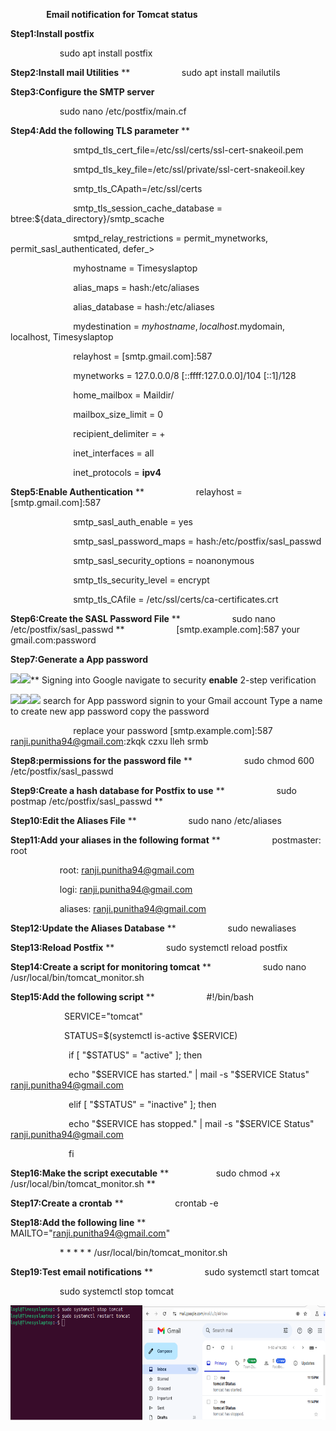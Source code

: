﻿`        `**Email notification for Tomcat status**

**Step1:Install postfix**

`           `sudo apt install postfix

**Step2:Install mail Utilities** 
**
`           `sudo apt install mailutils

**Step3:Configure the SMTP server**

`           `sudo nano /etc/postfix/main.cf



**Step4:Add the following TLS parameter**
**


`              `smtpd\_tls\_cert\_file=/etc/ssl/certs/ssl-cert-snakeoil.pem

`              `smtpd\_tls\_key\_file=/etc/ssl/private/ssl-cert-snakeoil.key

`              `smtp\_tls\_CApath=/etc/ssl/certs

`              `smtp\_tls\_session\_cache\_database = btree:${data\_directory}/smtp\_scache

`              `smtpd\_relay\_restrictions = permit\_mynetworks, permit\_sasl\_authenticated, defer\_>

`              `myhostname = Timesyslaptop

`              `alias\_maps = hash:/etc/aliases

`              `alias\_database = hash:/etc/aliases

`              `mydestination = $myhostname, localhost.$mydomain, localhost, Timesyslaptop

`              `relayhost = [smtp.gmail.com]:587

`              `mynetworks = 127.0.0.0/8 [::ffff:127.0.0.0]/104 [::1]/128

`              `home\_mailbox = Maildir/

`              `mailbox\_size\_limit = 0

`              `recipient\_delimiter = +

`              `inet\_interfaces = all

`              `inet\_protocols = **ipv4**

**Step5:Enable Authentication**
**
   `           `relayhost = [smtp.gmail.com]:587

`              `smtp\_sasl\_auth\_enable = yes

`              `smtp\_sasl\_password\_maps = hash:/etc/postfix/sasl\_passwd

`              `smtp\_sasl\_security\_options = noanonymous

`              `smtp\_tls\_security\_level = encrypt

`              `smtp\_tls\_CAfile = /etc/ssl/certs/ca-certificates.crt 

**Step6:Create the SASL Password File**
**
`           `sudo nano /etc/postfix/sasl\_passwd
**
`           `[smtp.example.com]:587    your gmail.com:password

**Step7:Generate a App password**

![](Aspose.Words.f80e4f19-48e7-46d3-8d01-f3e3c228cda0.001.png)![](Aspose.Words.f80e4f19-48e7-46d3-8d01-f3e3c228cda0.002.png)**           Signing into Google                 navigate to security                         **enable** 2-step verification  

![](Aspose.Words.f80e4f19-48e7-46d3-8d01-f3e3c228cda0.003.png)![](Aspose.Words.f80e4f19-48e7-46d3-8d01-f3e3c228cda0.004.png)![](Aspose.Words.f80e4f19-48e7-46d3-8d01-f3e3c228cda0.005.png)              search for App password         signin to your Gmail account          Type a name to create new app password                            copy the password

`              `replace your password   [smtp.example.com]:587 ranji.punitha94@gmail.com:zkqk czxu lleh srmb


**Step8:permissions for the password file**
**
`           `sudo chmod 600 /etc/postfix/sasl\_passwd

**Step9:Create a hash database for Postfix to use**
**
`           `sudo postmap /etc/postfix/sasl\_passwd
**


**Step10:Edit the Aliases File**
**
`           `sudo nano /etc/aliases

**Step11:Add your aliases in the following format**
**
`           `postmaster: root

`           `root: ranji.punitha94@gmail.com

`           `logi: ranji.punitha94@gmail.com

`           `aliases: <ranji.punitha94@gmail.com>

**Step12:Update the Aliases Database**
**
`           `sudo newaliases

**Step13:Reload Postfix**
**
`           `sudo systemctl reload postfix

**Step14:Create a script for monitoring tomcat**
**
`           `sudo nano /usr/local/bin/tomcat\_monitor.sh

**Step15:Add the following script**
**
`           `#!/bin/bash

`            `SERVICE="tomcat"

`            `STATUS=$(systemctl is-active $SERVICE)

`             `if [ "$STATUS" = "active" ]; then

`             `echo "$SERVICE has started." | mail -s "$SERVICE Status" ranji.punitha94@gmail.com

`             `elif [ "$STATUS" = "inactive" ]; then

`             `echo "$SERVICE has stopped." | mail -s "$SERVICE Status" ranji.punitha94@gmail.com

`             `fi

**Step16:Make the script executable**
**
`          `sudo chmod +x /usr/local/bin/tomcat\_monitor.sh
**


**Step17:Create a crontab** 
**
`           `crontab -e

**Step18:Add the following line**
**
`           `MAILTO="ranji.punitha94@gmail.com"

`           `\* \* \* \* \* /usr/local/bin/tomcat\_monitor.sh


**Step19:Test email notifications**
**
`           `sudo systemctl start tomcat 

`           `sudo systemctl stop tomcat



![](Aspose.Words.f80e4f19-48e7-46d3-8d01-f3e3c228cda0.006.png)
